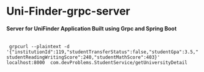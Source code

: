 # Uni-Finder-grpc-server

<h4> Server for UniFinder Application Built using Grpc and Spring Boot </h4>


<code> 
 grpcurl --plaintext -d '{"institutionId":119,"studentTransferStatus":false,"studentGpa":3.5,"studentReadingWritingScore":240,"studentMathScore":403}'  localhost:8000  com.devProblems.StudentService/getUniversityDetail



</code>
